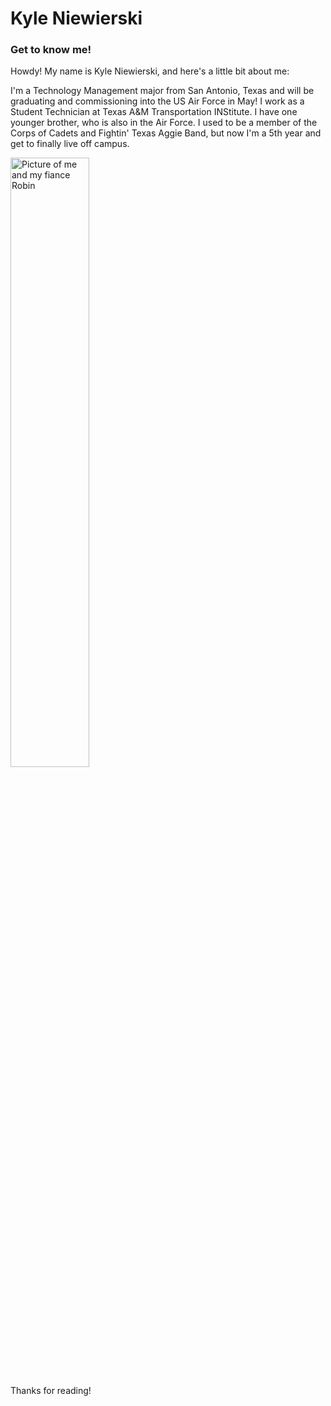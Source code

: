 # Kyle Niewierski

### Get to know me!

Howdy! My name is Kyle Niewierski, and here's a little bit about me:

I'm a Technology Management major from San Antonio, Texas and will be graduating and commissioning into the US Air Force in May!
I work as a Student Technician at Texas A&M Transportation INStitute.
I have one younger brother, who is also in the Air Force.
I used to be a member of the Corps of Cadets and Fightin' Texas Aggie Band, but now I'm a 5th year and get to finally live off campus.

<img src="kyle.jpg" alt="Picture of me and my fiance Robin" width="50%" height="50%" align="center">

Thanks for reading!
